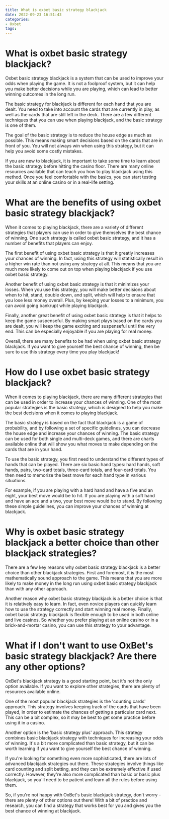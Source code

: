 ```yaml
---
title: What is oxbet basic strategy blackjack
date: 2022-09-23 16:51:43
categories:
- Oxbet
tags:
---
```



#  What is oxbet basic strategy blackjack?

Oxbet basic strategy blackjack is a system that can be used to improve your odds when playing the game. It is not a foolproof system, but it can help you make better decisions while you are playing, which can lead to better winning outcomes in the long run.

The basic strategy for blackjack is different for each hand that you are dealt. You need to take into account the cards that are currently in play, as well as the cards that are still left in the deck. There are a few different techniques that you can use when playing blackjack, and the basic strategy is one of them.

The goal of the basic strategy is to reduce the house edge as much as possible. This means making smart decisions based on the cards that are in front of you. You will not always win when using this strategy, but it can help you avoid some costly mistakes.

If you are new to blackjack, it is important to take some time to learn about the basic strategy before hitting the casino floor. There are many online resources available that can teach you how to play blackjack using this method. Once you feel comfortable with the basics, you can start testing your skills at an online casino or in a real-life setting.

#  What are the benefits of using oxbet basic strategy blackjack? 

When it comes to playing blackjack, there are a variety of different strategies that players can use in order to give themselves the best chance of winning. One such strategy is called oxbet basic strategy, and it has a number of benefits that players can enjoy.

The first benefit of using oxbet basic strategy is that it greatly increases your chances of winning. In fact, using this strategy will statistically result in a higher win rate than not using any strategy at all. This means that you are much more likely to come out on top when playing blackjack if you use oxbet basic strategy.

Another benefit of using oxbet basic strategy is that it minimizes your losses. When you use this strategy, you will make better decisions about when to hit, stand, double down, and split, which will help to ensure that you lose less money overall. Plus, by keeping your losses to a minimum, you can avoid going bankrupt while playing blackjack.

Finally, another great benefit of using oxbet basic strategy is that it helps to keep the game suspenseful. By making smart plays based on the cards you are dealt, you will keep the game exciting and suspenseful until the very end. This can be especially enjoyable if you are playing for real money.

Overall, there are many benefits to be had when using oxbet basic strategy blackjack. If you want to give yourself the best chance of winning, then be sure to use this strategy every time you play blackjack!

#  How do I use oxbet basic strategy blackjack?

When it comes to playing blackjack, there are many different strategies that can be used in order to increase your chances of winning. One of the most popular strategies is the basic strategy, which is designed to help you make the best decisions when it comes to playing blackjack.

The basic strategy is based on the fact that blackjack is a game of probability, and by following a set of specific guidelines, you can decrease the house edge and increase your chances of winning. The basic strategy can be used for both single and multi-deck games, and there are charts available online that will show you what moves to make depending on the cards that are in your hand.

To use the basic strategy, you first need to understand the different types of hands that can be played. There are six basic hand types: hard hands, soft hands, pairs, two-card totals, three-card totals, and four-card totals. You then need to memorize the best move for each hand type in various situations.

For example, if you are playing with a hard hand and have a five and an eight, your best move would be to hit. If you are playing with a soft hand and have an ace and a two, your best move would be to stand. By following these simple guidelines, you can improve your chances of winning at blackjack.

#  Why is oxbet basic strategy blackjack a better choice than other blackjack strategies?

There are a few key reasons why oxbet basic strategy blackjack is a better choice than other blackjack strategies. First and foremost, it is the most mathematically sound approach to the game. This means that you are more likely to make money in the long run using oxbet basic strategy blackjack than with any other approach.

Another reason why oxbet basic strategy blackjack is a better choice is that it is relatively easy to learn. In fact, even novice players can quickly learn how to use the strategy correctly and start winning real money. Finally, oxbet basic strategy blackjack is flexible enough to be used in both online and live casinos. So whether you prefer playing at an online casino or in a brick-and-mortar casino, you can use this strategy to your advantage.

#  What if I don't want to use OxBet's basic strategy blackjack? Are there any other options?

OxBet's blackjack strategy is a good starting point, but it's not the only option available. If you want to explore other strategies, there are plenty of resources available online.

One of the most popular blackjack strategies is the 'counting cards' approach. This strategy involves keeping track of the cards that have been played, in order to estimate the chances of getting a particular card next. This can be a bit complex, so it may be best to get some practice before using it in a casino.

Another option is the 'basic strategy plus' approach. This strategy combines basic blackjack strategy with techniques for increasing your odds of winning. It's a bit more complicated than basic strategy, but it can be worth learning if you want to give yourself the best chance of winning.

If you're looking for something even more sophisticated, there are lots of advanced blackjack strategies out there. These strategies involve things like card counting and split betting, and they can be extremely effective if used correctly. However, they're also more complicated than basic or basic plus blackjack, so you'll need to be patient and learn all the rules before using them.

So, if you're not happy with OxBet's basic blackjack strategy, don't worry - there are plenty of other options out there! With a bit of practice and research, you can find a strategy that works best for you and gives you the best chance of winning at blackjack.